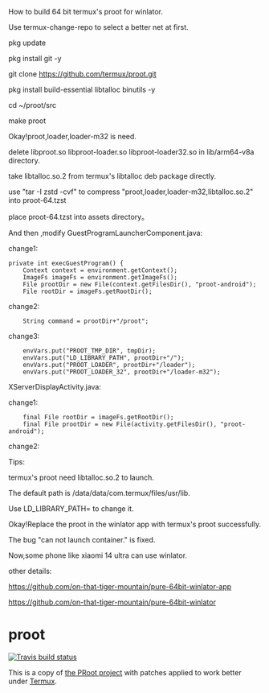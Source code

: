 How to build 64 bit termux's proot for winlator.

Use termux-change-repo to select a better net at first.

pkg update

pkg install git -y

git clone https://github.com/termux/proot.git

pkg install build-essential libtalloc binutils -y

cd ~/proot/src

make proot

Okay!proot,loader,loader-m32 is need.

delete libproot.so libproot-loader.so libproot-loader32.so in lib/arm64-v8a directory.

take libtalloc.so.2 from termux's libtalloc deb package directly.

use "tar -I zstd -cvf" to compress "proot,loader,loader-m32,libtalloc.so.2" into proot-64.tzst

place proot-64.tzst into assets directory。

And then ,modify GuestProgramLauncherComponent.java:

change1:

    private int execGuestProgram() {
        Context context = environment.getContext();
        ImageFs imageFs = environment.getImageFs();
        File prootDir = new File(context.getFilesDir(), "proot-android");
        File rootDir = imageFs.getRootDir();

change2:

        String command = prootDir+"/proot";

change3:

        envVars.put("PROOT_TMP_DIR", tmpDir);
        envVars.put("LD_LIBRARY_PATH", prootDir+"/");
        envVars.put("PROOT_LOADER", prootDir+"/loader");
        envVars.put("PROOT_LOADER_32", prootDir+"/loader-m32");

XServerDisplayActivity.java:

change1:

        final File rootDir = imageFs.getRootDir();
        final File prootDir = new File(activity.getFilesDir(), "proot-android");

change2:

Tips:

termux's proot need libtalloc.so.2 to launch. 

The default path is /data/data/com.termux/files/usr/lib.

Use LD_LIBRARY_PATH= to change it.

Okay!Replace the proot in the winlator app with termux's proot successfully.

The bug "can not launch container." is fixed.

Now,some phone like xiaomi 14 ultra can use winlator.

other details:

https://github.com/on-that-tiger-mountain/pure-64bit-winlator-app

https://github.com/on-that-tiger-mountain/pure-64bit-winlator

proot
=====
[![Travis build status](https://travis-ci.org/termux/proot.svg?branch=master)](https://travis-ci.org/termux/proot)

This is a copy of [the PRoot project](https://github.com/proot-me/PRoot/) with patches applied to work better under [Termux](https://termux.com).
